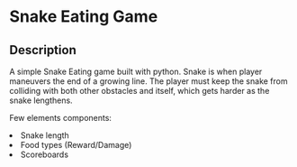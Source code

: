 # Snake Eating Game

## Description
<p> A simple Snake Eating game built with python. Snake is when player maneuvers the end of a growing line. The player must keep the snake from colliding with both other obstacles and itself, which gets harder as the snake lengthens.
</p>
<p>Few elements components: 
</p>
<li>Snake length</li>
<li>Food types (Reward/Damage)</li>
<li>Scoreboards</li>
